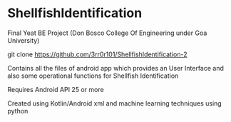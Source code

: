# ShellfishIdentification
Final Yeat BE Project (Don Bosco College Of Engineering under Goa University)

git clone https://github.com/3rr0r101/ShellfishIdentification-2 

Contains all the files of android app which provides an User Interface and also some operational functions for Shellfish Identification

Requires Android API 25 or more

Created using Kotlin/Android xml and machine learning techniques using python
